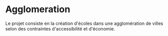 # Agglomeration
Le projet consiste en la création d'écoles dans une agglomération de villes selon des contraintes d'accessibilité et d'économie.
